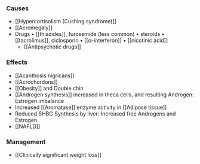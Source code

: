 ### Causes
- [[Hypercortisolism (Cushing syndrome)]] 
- [[Acromegaly]] 
- Drugs
	• [[thiazides]], furosemide (less common)
	• steroids
	• [[tacrolimus]], ciclosporin
	• [[α-interferon]] 
	• [[nicotinic acid]]
	- [[Antipsychotic drugs]]
### Effects
- [[Acanthosis nigricans]]
- [[Acrochordons]] 
- [[Obesity]] and Double chin 
- [[Androgen synthesis]] increased in theca cells, and resulting Androgen: Estrogen imbalance
- Increased [[Aromatase]] enzyme activity in [[Adipose tissue]]
- Reduced SHBG Synthesis by liver: Increased free Androgens and Estrogen
- [[NAFLD]] 
### Management
- [[Clinically significant weight loss]] 